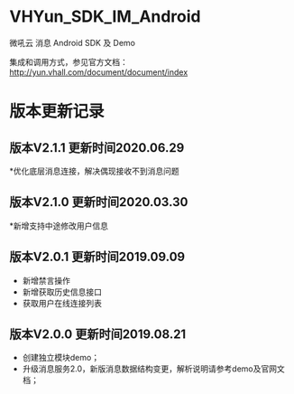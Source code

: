 # VHYun_SDK_IM_Android
微吼云 消息 Android SDK 及 Demo

集成和调用方式，参见官方文档：http://yun.vhall.com/document/document/index

# 版本更新记录
## 版本V2.1.1 更新时间2020.06.29
*优化底层消息连接，解决偶现接收不到消息问题

## 版本V2.1.0 更新时间2020.03.30  
*新增支持中途修改用户信息

## 版本V2.0.1 更新时间2019.09.09  
* 新增禁言操作
* 新增获取历史信息接口
* 获取用户在线连接列表


## 版本V2.0.0 更新时间2019.08.21
* 创建独立模块demo；
* 升级消息服务2.0，新版消息数据结构变更，解析说明请参考demo及官网文档；